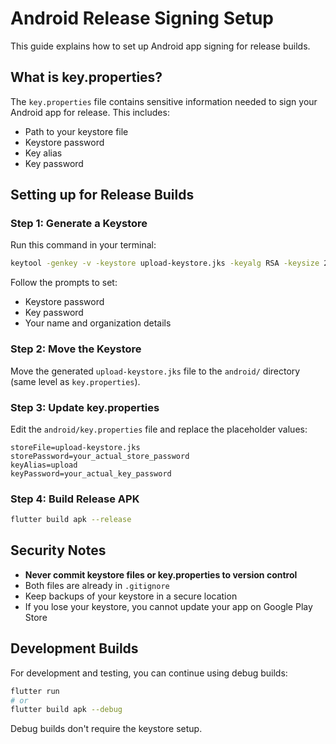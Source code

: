 # Android Release Signing Setup

This guide explains how to set up Android app signing for release builds.

## What is key.properties?

The `key.properties` file contains sensitive information needed to sign your Android app for release. This includes:
- Path to your keystore file
- Keystore password
- Key alias
- Key password

## Setting up for Release Builds

### Step 1: Generate a Keystore

Run this command in your terminal:

```bash
keytool -genkey -v -keystore upload-keystore.jks -keyalg RSA -keysize 2048 -validity 10000 -alias upload
```

Follow the prompts to set:
- Keystore password
- Key password  
- Your name and organization details

### Step 2: Move the Keystore

Move the generated `upload-keystore.jks` file to the `android/` directory (same level as `key.properties`).

### Step 3: Update key.properties

Edit the `android/key.properties` file and replace the placeholder values:

```properties
storeFile=upload-keystore.jks
storePassword=your_actual_store_password
keyAlias=upload
keyPassword=your_actual_key_password
```

### Step 4: Build Release APK

```bash
flutter build apk --release
```

## Security Notes

- **Never commit keystore files or key.properties to version control**
- Both files are already in `.gitignore` 
- Keep backups of your keystore in a secure location
- If you lose your keystore, you cannot update your app on Google Play Store

## Development Builds

For development and testing, you can continue using debug builds:

```bash
flutter run
# or
flutter build apk --debug
```

Debug builds don't require the keystore setup.